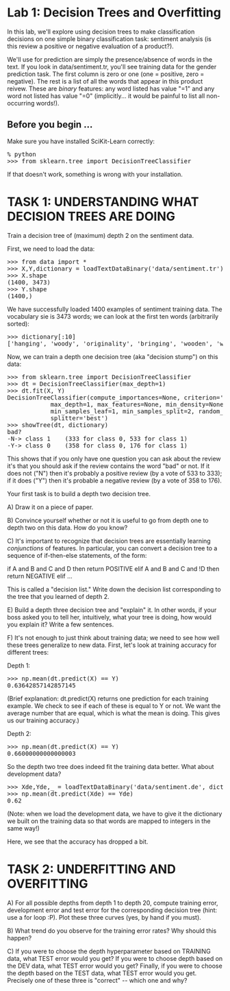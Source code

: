 # Lab 1: Decision Trees and Overfitting

In this lab, we'll explore using decision trees to make classification
decisions on one simple binary classification task: sentiment analysis
(is this review a positive or negative evaluation of a product?).

We'll use for prediction are simply the presence/absence of words in
the text. If you look in data/sentiment.tr, you'll see training data
for the gender prediction task. The first column is zero or one (one =
positive, zero = negative). The rest is a list of all the words that
appear in this product reivew. These are *binary* features: any word
listed has value "=1" and any word not listed has value "=0"
(implicitly... it would be painful to list all non-occurring words!).

## Before you begin ...

Make sure you have installed SciKit-Learn correctly:

<pre>
% python
>>> from sklearn.tree import DecisionTreeClassifier
</pre>

If that doesn't work, something is wrong with your installation.

# TASK 1: UNDERSTANDING WHAT DECISION TREES ARE DOING

Train a decision tree of (maximum) depth 2 on the sentiment data.

First, we need to load the data:

<pre>
>>> from data import *
>>> X,Y,dictionary = loadTextDataBinary('data/sentiment.tr')
>>> X.shape
(1400, 3473)
>>> Y.shape
(1400,)
</pre>

We have successfully loaded 1400 examples of sentiment training data. The vocabulary sie is 3473 words; we can look at the first ten words (arbitrarily sorted):

<pre>
>>> dictionary[:10]
['hanging', 'woody', 'originality', 'bringing', 'wooden', 'woods', 'stereotypical', 'shows', 'replaced', 'china']
</pre>

Now, we can train a depth one decision tree (aka "decision stump") on this data:

<pre>
>>> from sklearn.tree import DecisionTreeClassifier
>>> dt = DecisionTreeClassifier(max_depth=1)
>>> dt.fit(X, Y)
DecisionTreeClassifier(compute_importances=None, criterion='gini',
            max_depth=1, max_features=None, min_density=None,
            min_samples_leaf=1, min_samples_split=2, random_state=None,
            splitter='best')
>>> showTree(dt, dictionary)
bad?
-N-> class 1	(333 for class 0, 533 for class 1)
-Y-> class 0	(358 for class 0, 176 for class 1)
</pre>


This shows that if you only have one question you can ask about the
review it's that you should ask if the review contains the word "bad"
or not. If it does not ("N") then it's probably a positive review (by
a vote of 533 to 333); if it does ("Y") then it's probable a negative
review (by a vote of 358 to 176).

Your first task is to build a depth two decision tree.

A) Draw it on a piece of paper.

B) Convince yourself whether or not it is useful to go from depth one
to depth two on this data. How do you know?

C) It's important to recognize that decision trees are essentially
learning *conjunctions* of features. In particular, you can convert a
decision tree to a sequence of if-then-else statements, of the form:

  if    A and  B and  C and  D then return POSITIVE
  elif  A and  B and  C and !D then return NEGATIVE
  elif  ...

This is called a "decision list." Write down the decision list
corresponding to the tree that you learned of depth 2.

E) Build a depth three decision tree and "explain" it. In other words,
if your boss asked you to tell her, intuitively, what your tree is
doing, how would you explain it? Write a few sentences.

F) It's not enough to just think about training data; we need to see
how well these trees generalize to new data. First, let's look at
training accuracy for different trees:

Depth 1:

<pre>
>>> np.mean(dt.predict(X) == Y)
0.63642857142857145
</pre>

(Brief explanation: dt.predict(X) returns one prediction for each
training example. We check to see if each of these is equal to Y or
not. We want the average number that are equal, which is what the mean
is doing. This gives us our training accuracy.)

Depth 2:

<pre>
>>> np.mean(dt.predict(X) == Y)
0.66000000000000003
</pre>

So the depth two tree does indeed fit the training data better. What about development data?

<pre>
>>> Xde,Yde,_ = loadTextDataBinary('data/sentiment.de', dictionary)
>>> np.mean(dt.predict(Xde) == Yde)
0.62
</pre>

(Note: when we load the development data, we have to give it the
dictionary we built on the training data so that words are mapped to
integers in the same way!)

Here, we see that the accuracy has dropped a bit.

# TASK 2: UNDERFITTING AND OVERFITTING

A) For all possible depths from depth 1 to depth 20, compute training
error, development error and test error for the corresponding decision
tree (hint: use a for loop :P).  Plot these three curves (yes, by hand
if you must).

B) What trend do you observe for the training error rates? Why should
this happen?

C) If you were to choose the depth hyperparameter based on TRAINING
data, what TEST error would you get? If you were to choose depth based
on the DEV data, what TEST error would you get? Finally, if you were
to choose the depth based on the TEST data, what TEST error would you
get. Precisely one of these three is "correct" -- which one and why?

